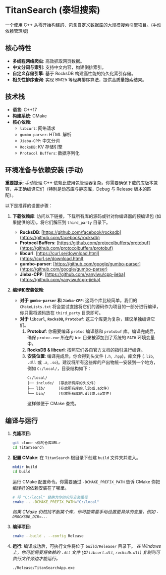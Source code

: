 # TitanSearch (泰坦搜索)

一个使用 C++ 从零开始构建的、包含自定义数据库的大规模搜索引擎项目。(手动依赖管理版)

## 核心特性

*   **多线程网络爬虫**: 高效抓取网页数据。
*   **中文分词与索引**: 支持中文内容，构建倒排索引。
*   **自定义存储引擎**: 基于 RocksDB 构建高性能的持久化索引存储。
*   **相关性排序查询**: 实现 BM25 等经典排序算法，提供高质量搜索结果。

## 技术栈

*   **语言**: C++17
*   **构建系统**: CMake
*   **核心依赖**:
    *   `libcurl`: 网络请求
    *   `gumbo-parser`: HTML 解析
    *   `Jieba-CPP`: 中文分词
    *   `RocksDB`: KV 存储引擎
    *   `Protocol Buffers`: 数据序列化

## 环境准备与依赖安装 (手动)

**重要提示**: 手动管理 C++ 依赖比使用包管理器复杂。你需要确保下载的库版本兼容，并正确编译它们（特别是动态库与静态库，Debug 与 Release 版本的匹配）。

以下是推荐的设置步骤：

1.  **下载依赖库**:
    访问以下链接，下载所有库的源码或针对你编译器的预编译包 (如果提供的话)。将它们解压到 `third_party` 目录下。
    *   **RocksDB**: [https://github.com/facebook/rocksdb](https://github.com/facebook/rocksdb)
    *   **Protocol Buffers**: [https://github.com/protocolbuffers/protobuf](https://github.com/protocolbuffers/protobuf)
    *   **libcurl**: [https://curl.se/download.html](https://curl.se/download.html)
    *   **gumbo-parser**: [https://github.com/google/gumbo-parser](https://github.com/google/gumbo-parser)
    *   **Jieba-CPP**: [https://github.com/yanyiwu/cpp-jieba](https://github.com/yanyiwu/cpp-jieba)

2.  **编译和安装依赖**:
    *   **对于 `gumbo-parser` 和 `Jieba-CPP`**: 这两个库比较简单，我们的 `CMakeLists.txt` 将会尝试直接将它们的源码作为项目的一部分进行编译，你只需将源码放在 `third_party` 目录即可。
    *   **对于 `libcurl`, `RocksDB`, `Protobuf`**: 这三个库更为复杂，建议单独编译它们。
        1.  **Protobuf**: 你需要编译 `protoc` 编译器和 `protobuf` 库。编译完成后，确保 `protoc.exe` 所在的 `bin` 目录被添加到了系统的 `PATH` 环境变量中。
        2.  **RocksDB & libcurl**: 按照它们各自官方文档的指引进行编译。
        3.  **安装位置**: 编译完成后，你会得到头文件 (`.h`, `.hpp`)，库文件 (`.lib`, `.dll` 或 `.a`, `.so`)。建议将所有这些库的产出物统一安装到一个地方，例如 `C:/local/`，目录结构如下：
            ```
            C:/local/
            ├── include/  (存放所有库的头文件)
            ├── lib/      (存放所有库的.lib或.a文件)
            └── bin/      (存放所有库的.dll或.so文件)
            ```
            这样做便于 CMake 查找。

## 编译与运行

1.  **克隆项目**:
    ```bash
    git clone <你的仓库URL>
    cd TitanSearch
    ```

2.  **配置 CMake**:
    在 `TitanSearch` 根目录下创建 `build` 文件夹并进入。
    ```bash
    mkdir build
    cd build
    ```
    运行 CMake 配置命令。你需要通过 `-DCMAKE_PREFIX_PATH` 告诉 CMake 你把编译好的依赖安装在了哪里。
    ```bash
    # 将 "C:/local" 替换为你的实际安装路径
    cmake .. -DCMAKE_PREFIX_PATH="C:/local"
    ```
    *如果 CMake 仍然找不到某个库，你可能需要手动设置更具体的变量，例如 `-DROCKSDB_DIR=...`*

3.  **编译项目**:
    ```bash
    cmake --build . --config Release
    ```

4.  **运行**:
    编译成功后，可执行文件将位于 `build/Release/` 目录下。
    *在 Windows 上，你可能需要将依赖的 `.dll` 文件 (如 `libcurl.dll`, `rocksdb.dll`) 复制到可执行文件旁边才能运行。*
    ```bash
    ./Release/TitanSearchApp.exe
    ```